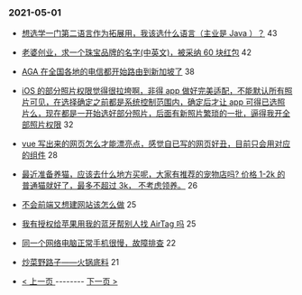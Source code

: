 ### 2021-05-01 
- [想选学一门第二语言作为拓展用，我该选什么语言（主业是 Java ）？](https://www.v2ex.com/t/774461) 43
- [老婆创业，求一个珠宝品牌的名字(中英文)，被采纳 60 块红包](https://www.v2ex.com/t/774466) 42
- [AGA 在全国各地的电信都开始路由到新加坡了](https://www.v2ex.com/t/774456) 38
- [iOS 的部分照片权限觉得很拉垮啊，非得 app 做好完美适配，不能默认所有照片可见，在选择确定之前都是系统控制范围内，确定后才让 app 可得已选照片么，现在都是一开始选好部分照片，后面有新照片繁琐的一批，逼得我开全部照片权限](https://www.v2ex.com/t/774450) 32
- [vue 写出来的网页怎么才能漂亮点，感觉自已写的网页好丑，目前只会用对应的组件](https://www.v2ex.com/t/774464) 28
- [最近准备养猫，应该去什么地方买呢，大家有推荐的宠物店吗?
价格 1-2k 的普通猫就好了，最多不超过 3k， 不考虑领养。](https://www.v2ex.com/t/774433) 26
- [不会前端又想建网站该怎么做](https://www.v2ex.com/t/774468) 25
- [我有授权给苹果用我的蓝牙帮别人找 AirTag 吗](https://www.v2ex.com/t/774501) 25
- [同一个网络电脑正常手机很慢，故障排查](https://www.v2ex.com/t/774471) 22
- [炒菜野路子——火锅底料](https://www.v2ex.com/t/774494) 21 

- [ < 上一页 ](https://github.com/able8/v2ex-hot-record/blob/master/2021-04-30.md) -------- [ 下一页 > ](https://github.com/able8/v2ex-hot-record/blob/master/2021-05-02.md)